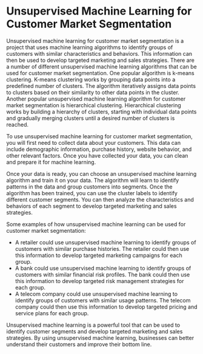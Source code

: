# Unsupervised Machine Learning for Customer Market Segmentation

Unsupervised machine learning for customer market segmentation is a project that uses machine learning algorithms to identify groups of customers with similar characteristics and behaviors. This information can then be used to develop targeted marketing and sales strategies.
There are a number of different unsupervised machine learning algorithms that can be used for customer market segmentation. One popular algorithm is k-means clustering. K-means clustering works by grouping data points into a predefined number of clusters. The algorithm iteratively assigns data points to clusters based on their similarity to other data points in the cluster.
Another popular unsupervised machine learning algorithm for customer market segmentation is hierarchical clustering. Hierarchical clustering works by building a hierarchy of clusters, starting with individual data points and gradually merging clusters until a desired number of clusters is reached.

To use unsupervised machine learning for customer market segmentation, you will first need to collect data about your customers. This data can include demographic information, purchase history, website behavior, and other relevant factors. Once you have collected your data, you can clean and prepare it for machine learning.

Once your data is ready, you can choose an unsupervised machine learning algorithm and train it on your data. The algorithm will learn to identify patterns in the data and group customers into segments.
Once the algorithm has been trained, you can use the cluster labels to identify different customer segments. You can then analyze the characteristics and behaviors of each segment to develop targeted marketing and sales strategies.

Some examples of how unsupervised machine learning can be used for customer market segmentation:

* A retailer could use unsupervised machine learning to identify groups of customers with similar purchase histories. The retailer could then use this information to develop targeted marketing campaigns for each group.
* A bank could use unsupervised machine learning to identify groups of customers with similar financial risk profiles. The bank could then use this information to develop targeted risk management strategies for each group.
* A telecom company could use unsupervised machine learning to identify groups of customers with similar usage patterns. The telecom company could then use this information to develop targeted pricing and service plans for each group.

Unsupervised machine learning is a powerful tool that can be used to identify customer segments and develop targeted marketing and sales strategies. By using unsupervised machine learning, businesses can better understand their customers and improve their bottom line.
